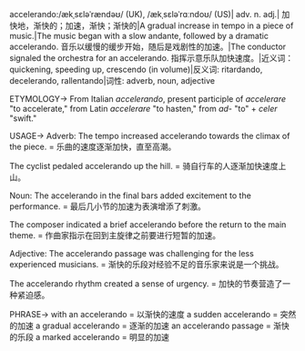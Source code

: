 accelerando:/ækˌsɛləˈrændəʊ/ (UK), /ækˌsɛləˈrɑːndoʊ/ (US)| adv. n. adj.| 加快地，渐快的；加速，渐快；渐快的|A gradual increase in tempo in a piece of music.|The music began with a slow andante, followed by a dramatic accelerando.  音乐以缓慢的缓步开始，随后是戏剧性的加速。|The conductor signaled the orchestra for an accelerando. 指挥示意乐队加快速度。|近义词：quickening, speeding up, crescendo (in volume)|反义词: ritardando, decelerando, rallentando|词性: adverb, noun, adjective


ETYMOLOGY->
From Italian *accelerando*, present participle of *accelerare* "to accelerate," from Latin *accelerare* "to hasten," from *ad-* "to" + *celer* "swift."


USAGE->
Adverb:
The tempo increased accelerando towards the climax of the piece. =  乐曲的速度逐渐加快，直至高潮。

The cyclist pedaled accelerando up the hill. = 骑自行车的人逐渐加快速度上山。


Noun:
The accelerando in the final bars added excitement to the performance. = 最后几小节的加速为表演增添了刺激。

The composer indicated a brief accelerando before the return to the main theme. = 作曲家指示在回到主旋律之前要进行短暂的加速。


Adjective:
The accelerando passage was challenging for the less experienced musicians. =  渐快的乐段对经验不足的音乐家来说是一个挑战。

The accelerando rhythm created a sense of urgency. = 加快的节奏营造了一种紧迫感。


PHRASE->
with an accelerando = 以渐快的速度
a sudden accelerando = 突然的加速
a gradual accelerando = 逐渐的加速
an accelerando passage = 渐快的乐段
a marked accelerando = 明显的加速
